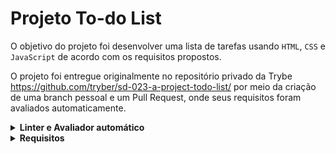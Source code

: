 # Projeto To-do List

O objetivo do projeto foi desenvolver uma lista de tarefas usando `HTML`, `CSS` e `JavaScript` de acordo com os requisitos propostos.

O projeto foi entregue originalmente no repositório privado da Trybe https://github.com/tryber/sd-023-a-project-todo-list/ por meio da criação de uma branch pessoal e um Pull Request, onde seus requisitos foram avaliados automaticamente.

<details>
<summary><strong> Linter e Avaliador automático </strong></summary><br>
Primeiro instale as dependências do projeto com o comando:

```bash
npm install
```

Para rodar o linter localmente no projeto, execute o comando abaixo:

```bash
npm run lint && npm run lint:styles
```

Os requisitos do projeto podem ser testados automaticamente com os comandos abaixo:

```bash
npm test
```
***ou***

```bash
npm run cypress:open
```
</details>

<details>
  <summary><strong> Requisitos </strong></summary><br>

# Requisitos Obrigatórios

## 1 - Adicione à sua lista o título "Minha Lista de Tarefas" em uma tag `<header>`

<details><summary><strong>Adicione uma tag <code>header</code> com o conteúdo "Minha Lista de Tarefas"</strong></summary><br />



- Sua página deve possuir uma tag `header` com o conteúdo "Minha Lista de Tarefas"

</details>

## 2 - Adicione abaixo do título um parágrafo com o texto "Clique duas vezes em um item para marcá-lo como completo"

<details><summary><strong>Adicione abaixo do título um pequeno e discreto parágrafo com id="funcionamento" e com o texto "Clique duas vezes em um item para marcá-lo como completo"</strong></summary><br />

**O que será verificado:**

- Existe um elemento com o id `funcionamento`;
- O seu conteúdo é `Clique duas vezes em um item para marcá-lo como completo`.

</details>

## 3 - Adicione um input onde a pessoa usuária poderá digitar o nome do item que deseja adicionar à lista

<details><summary><strong>Adicione um input com o id="texto-tarefa" onde a pessoa usuária poderá digitar o nome do item que deseja adicionar à lista</strong></summary><br />


**O que será verificado:**

- Existe de um elemento do tipo `input`;
- O seu id é `texto-tarefa`.

</details>

## 4 - Adicione uma lista ordenada de tarefas

<details><summary><strong>Adicione uma lista ordenada de tarefas com o id="lista-tarefas"</strong></summary><br />

**O que será verificado:**

- Existe um elemento do tipo `ol`;
- O seu id é `lista-tarefas`.

</details>

## 5 - Adicione um botão e, ao clicar nesse botão, um novo item deverá ser criado ao final da lista e o texto do input deve ser limpo

<details><summary><strong>Adicione um botão com id="criar-tarefa" e, ao clicar nesse botão, um novo item deverá ser criado ao final da lista e o texto do input deve ser limpo</strong></summary><br />

**O que será verificado:**

- Existe um elemento do tipo `button`;
- O seu id é `criar-tarefa`;
- Ao digitar o texto `minha primeira tarefa` e clicar no botão `criar-tarefa`, o texto digitado aparece na lista e **desaparece do campo de input**;
- A adição de elementos na lista será feita algumas vezes, e será checado se todos os itens criados permanecem na lista a medida em que novos são adicionados.

</details>

## 6 - Ordene os itens da lista de tarefas por ordem de criação

<details><summary><strong>Você deve garantir que os itens adicionados à lista não apareçam em uma ordem diferente da que foram criados. Por exemplo, ao adicionar os itens `Fazer exercícios do bloco 4`, `Segunda tarefa` e `Anotar dicas de JS`, eles devem constar na lista exatamente nessa ordem.</strong></summary><br />

**O que será verificado:**

- Três itens serão criados na lista e será checado se eles estão ordenados por ordem de criação - ou seja, primeiro o primeiro item criado, depois o segundo, e assim por diante.

</details>

## 7 - Clicar em um item da lista deve alterar a cor de fundo do item para cinza

<details><summary><strong>A cor deve ser alterada para para o nome da cor (gray) e não qualquer outro padrão de cores.</strong></summary><br />

**O que será verificado:**

- Ao se carregar a página, os itens da lista **não têm** o estilo CSS `background-color: gray`;

- Ao se clicar em um item da lista, ele passa a ter o estilo CSS `background-color: gray`.

</details>

## 8 - Não deve ser possível selecionar mais de um elemento da lista ao mesmo tempo

<details><summary><strong>Não deve ser possível selecionar mais de um elemento da lista ao mesmo tempo</strong></summary><br />

**O que será verificado:**

- Será verificado que, quando um elemento da lista é selecionado, o elemento selecionado previamente deixa de sê-lo. Isso é verificado através da presença ou não do estilo `background-color: gray` no elemento.

</details>

## 9 - Clicar duas vezes em um item, faz com que ele seja riscado, indicando que foi completado. Deve ser possível desfazer essa ação clicando novamente duas vezes no item

<details><summary><strong>Crie uma classe CSS com o nome "completed" e defina a propriedade "text-decoration" com o valor "line-through". Utilize a classe CSS "completed" para adicionar o efeito de letra tachada (riscada) às tarefas finalizadas.</strong></summary><br />

**O que será verificado:**

- Antes da ação ser disparada, o elemento adicionado à lista não tem nem a classe `completed` nem o estilo `text-decoration: line-through solid black`;

- Mediante duplo clique no item da lista, ele passa a ter a classe `completed` e o estilo `text-decoration` com o valor `line-through solid black`;

- Será verificado que, com um segundo duplo clique, um elemento completo deixa de sê-lo.

</details>

## 10 - Adicione um botão que quando clicado deve apagar todos os itens da lista

<details><summary><strong>Adicione um botão com id="apaga-tudo" que quando clicado deve apagar todos os itens da lista</strong></summary><br />

**O que será verificado:**

- Será verificado que existe um elemento `button` com o id `apaga-tudo`;

- Será verificado que, dado que uma lista possui tarefas, um clique no botão a deixa vazia.

</details>

## 11 - Adicione um botão que quando clicado remove **somente** os elementos finalizados da sua lista

<details><summary><strong>Adicione um botão com id="remover-finalizados" que quando clicado remove **somente** os elementos finalizados da sua lista</strong></summary><br />

**O que será verificado:**

- Será verificado que existe um elemento `button` com o id `remover-finalizados`;

- Será verificado que, ao clicar no botão, todos os elementos marcados como feitos são removidos da lista.

</details>

# Requisitos Bônus

## 12 - Adicione um botão que salva o conteúdo da lista. Se você fechar e reabrir a página, a lista deve continuar no estado em que estava

<details><summary><strong>Adicione um botão com id="salvar-tarefas" que salva o conteúdo da lista. Se você fechar e reabrir a página, a lista deve continuar no estado em que estava</strong></summary><br />

**O que será verificado:**

- Será verificado que existe um elemento `button` com o id `salvar-tarefas`;

- Será verificado que, quando a lista tiver vários elementos, alguns dos quais marcados como finalizados, um recarregamento da página mantém a lista exatamente como está.

</details>

## 13 - Adicione dois botões, que permitam mover o item selecionado para cima ou para baixo na lista de tarefas

<details><summary><strong>Adicione dois botões, um com id="mover-cima" e outro com id="mover-baixo", que permitam mover o item selecionado para cima ou para baixo na lista de tarefas</strong></summary><br />

:warning: Pontos importantes sobre este requisito bônus: :warning:

- Antes de começar a desenvolver essa funcionalidade, pare e pense: </br>

O que significa mover um item de uma lista para cima ou para baixo no **_DOM_**? :thinking: </br>

:bulb: Você já possui todas as habilidades necessárias para fazer isso :smiley:.

- Habitue-se a pensar nos casos especiais ao construir programas. O que acontece se o usuário tentar mover o primeiro item para cima ou o último para baixo?

**O que será verificado:**

- Será verificada a existência de dois elementos `button`, um com o id `mover-cima` e o outro com o id `mover-baixo`;

- Será verificado que, dado que diversos elementos foram acrescentados à lista, movimentá-los de formas diversas os deixa nas posições esperadas;

- Será verificado que, caso algum elemento esteja finalizado, este status deve persistir ainda que se mova o elemento;

- Será verificado que, caso nenhum elemento esteja selecionado, clicar nos botões não altera a lista;

- Será verificado que um elemento que esteja selecionado deve se manter selecionado mesmo depois de movido;

- _Caso especial!_ Será verificado que, caso se tente subir o elemento no topo da lista ou, caso se tente descer o último elemento da lista, esta não deve ser alterada.

</details>

## 14 - Adicione um botão que, quando clicado, remove o item selecionado

<details><summary><strong>Adicione um botão com id="remover-selecionado" que, quando clicado, remove o item selecionado</strong></summary><br />

**O que será verificado:**

- Será verificada a presença de um elemento `button` com um id `remover-selecionado`;

- Será verificado que, no clicar no botão, somente o elemento selecionado é removido.
</details>
</details>